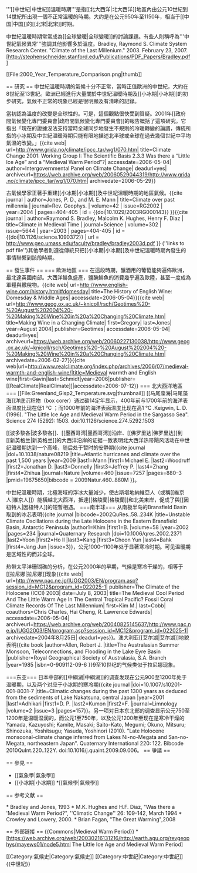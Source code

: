 '''[[中世紀|中世紀]]溫暖時期'''是指[[北大西洋|北大西洋]]地區內由公元10世紀到14世紀所出現一個不正常溫暖的時期。大约是在公元950年至1150年，相当于[[中国|中国]]的[[北宋|北宋]]时期。

中世紀溫暖時期常常成為[[全球變暖|全球變暖]]的討論課題。有些人則稱呼為'''中世紀氣候異常'''強調其他影響多於溫度。<ref>Bradley, Raymond S. Climate System Research Center. "Climate of the Last Millenium." 2003. February 23, 2007. [http://stephenschneider.stanford.edu/Publications/PDF_Papers/Bradley.pdf]</ref>

[[File:2000_Year_Temperature_Comparison.png|thumb]]

== 研究 ==
中世紀溫暖時期的氣候十分不正常，當時正值歐洲的中世紀，大約在8世紀至13世紀。歐洲已經進行大量關於中世紀溫暖時期及[[小冰期|小冰期]]的初步研究，氣候不正常的現象已經是很明顯及有清晰的記錄。

當初認為溫度的改變是全球性的。可是，這個觀點很快受到質疑。2001年[[政府間氣候變化專門委員會|政府間氣候變化專門委員會]]的報告概括了這項研究。它指出「現在的證據沒法支持當時全球同步地發生不規則的冷暖轉變的論調，傳統所指的小冰期及中世紀溫暖時期只能有限地描述北半球或全球在過去幾個世紀中平均氣溫的改變。」<ref>{{cite web| url=http://www.grida.no/climate/ipcc_tar/wg1/070.htm| title=Climate Change 2001: Working Group I: The Scientific Basis 2.3.3 Was there a “Little Ice Age” and a “Medieval Warm Period”?| accessdate=2006-05-04| author=Intergovernmental Panel on Climate Change| deadurl=yes| archiveurl=https://web.archive.org/web/20060529044319/http://www.grida.no/climate/ipcc_tar/wg1/070.htm| archivedate=2006-05-29}}</ref>

古氣候學家正著手重建[[小冰期|小冰期]]及中世紀溫暖時期的地區氣候。<ref>{{cite journal | author=Jones, P. D., and M. E. Mann | title=Climate over past millennia | journal=Rev. Geophys. | volume=42 | issue=RG2002 | year=2004 | pages=404-405 | id = {{doi|10.1029/2003RG000143}} }}</ref><ref name="Bradley2003d">{{cite journal | author=Raymond S. Bradley, Malcolm K. Hughes, Henry F. Diaz | title=Climate in Medieval Time | journal=Science | volume=302 | issue=5644 | year=2003 | pages=404-405 | id = {{doi|10.1126/science.1090372}} | url = http://www.geo.umass.edu/faculty/bradley/bradley2003d.pdf }} (''links to pdf file'')</ref>其他學者則遵從傳統只把[[小冰期|小冰期]]及中世紀溫暖時期內發生的事情聯繫到該段時期。

== 發生事件 ==
=== 歐洲地區 ===
在這段時期，釀酒用的葡萄能夠遍佈歐洲，最北達英國南部。大西洋鯡魚盛產，鹽醃鯡魚的消費幾乎遍及歐陸，甚至一度成為軍糧與繳稅物。<ref>{{cite web| url=http://www.english-wine.com/history.html#domesday| title=The History of English Wine: Domesday & Middle Ages| accessdate=2006-05-04}}</ref><ref>{{cite web| url=http://www.geog.ox.ac.uk/~knicoll/rsch/Geotimes%20-%20August%202004%20-%20Making%20Wine%20in%20a%20Changing%20Climate.htm| title=Making Wine in a Changing Climate| first=Gregory| last=Jones| year=August 2004| publisher=Geotimes| accessdate=2006-05-04| deadurl=yes| archiveurl=https://web.archive.org/web/20060227130038/http://www.geog.ox.ac.uk/~knicoll/rsch/Geotimes%20-%20August%202004%20-%20Making%20Wine%20in%20a%20Changing%20Climate.htm| archivedate=2006-02-27}}</ref><ref>{{cite web|url=http://www.realclimate.org/index.php/archives/2006/07/medieval-warmth-and-english-wine/|title=Medieval warmth and English wine|first=Gavin|last=Schmidt|year=2006|publisher=[[RealClimate|RealClimate]]|accessdate=2006-07-12}}</ref> 
=== 北大西洋地區 ===
[[File:Greenland_Gisp2_Temperature.svg|thumbnail]]
[[马尾藻海|马尾藻海]]洋底沉积物（box corer）通过碳14定年显示，400年前与1700年前的海洋表面温度比现在低1 °C ；而1000年前的海洋表面温度比现在高1 °C .<ref name="keigwin(1996)">Keigwin, L. D. (1996). "The Little Ice Age and Medieval Warm Period in the Sargasso Sea". Science 274 (5292): 1503. doi:10.1126/science.274.5292.1503</ref>

[[波多黎各|波多黎各]]、[[墨西哥湾|墨西哥湾]]沿岸、[[佛罗里达|佛罗里达]]到[[新英格兰|新英格兰]]的大西洋沿岸的证据一致表明北大西洋热带飓风活动在中世纪温暖期达到一个高峰，随后处于暂时的安静期<ref name="Mann et al. 2009">{{cite journal |doi=10.1038/nature08219 |title=Atlantic hurricanes and climate over the past 1,500 years |year=2009 |last1=Mann |first1=Michael E. |last2=Woodruff |first2=Jonathan D. |last3=Donnelly |first3=Jeffrey P. |last4=Zhang |first4=Zhihua |journal=Nature |volume=460 |issue=7257 |pages=880–3 |pmid=19675650|bibcode = 2009Natur.460..880M }}</ref>。

中世紀溫暖時期，北極海域的浮冰大量減少，使古斯堪地納維亞人（或稱[[維京人|維京人]]）能橫越北大西洋，抵達[[格陵蘭|格陵蘭]]和北美東岸，促成了與[[因紐特人|因紐特人]]的短暫相遇。
===南半球===
从南极半岛的Bransfield Basin取到的冰芯表明<ref>{{cite journal |bibcode=2002QuRes..58..234K |title=Unstable Climate Oscillations during the Late Holocene in the Eastern Bransfield Basin, Antarctic Peninsula |author1=Khim |first1=B. |volume=58 |year=2002 |pages=234 |journal=Quaternary Research |doi=10.1006/qres.2002.2371 |last2=Yoon |first2=Ho Il |last3=Kang |first3=Cheon Yun |last4=Bahk |first4=Jang Jun |issue=3}}</ref>，公元1000–1100年处于显著寒冷时期。可见温暖期是区域性的而非全球。

热带太平洋珊瑚礁的分析，在公元2000年的早期，气候是寒冷干燥的，相等于[[拉尼娜|拉尼娜]]现象<ref>{{cite web| url=http://www.pac.ne.jp/IUGG2003/EN/program.asp?session_id=MC12&program_id=022025-1| publisher=The Climate of the Holocene (ICCI) 2003| date=July 8, 2003| title=The Medieval Cool Period And The Little Warm Age In The Central Tropical Pacific? Fossil Coral Climate Records Of The Last Millennium| first=Kim M.| last=Cobb| coauthors=Chris Charles, Hai Cheng, R. Lawrence Edwards| accessdate=2006-05-04| archiveurl=https://web.archive.org/web/20040825145637/http://www.pac.ne.jp/IUGG2003/EN/program.asp?session_id=MC12&program_id=022025-1| archivedate=2004年8月25日| deadurl=yes}}</ref>。澳大利亚[[艾尔湖|艾尔湖]]地貌表明<ref>{{cite book |author=Allen, Robert J. |title=The Australasian Summer Monsoon, Teleconnections, and Flooding in the Lake Eyre Basin |publisher=Royal Geographical Society of Australasia, S.A. Branch |year=1985 |isbn=0-909112-09-6 }}</ref>9至10世纪的气候类似于拉尼娜现象。

===东亚=== 
日本中部的[[中綱湖|中綱湖]]的调查发现在公元900至1200年处于温暖期，以及两个对应于小冰期的寒冷期<ref>{{cite journal |doi=10.1007/s10201-001-8031-7 |title=Climatic changes during the past 1300 years as deduced from the sediments of Lake Nakatsuna, central Japan |year=2001 |last1=Adhikari |first1=D. P. |last2=Kumon |first2=F. |journal=Limnology |volume=2 |issue=3 |pages=157}}</ref>。另一项对日本东北部的调查显示公元750至1200年是温暖湿润的，而公元1至750年，以及公元1200年至现在是寒冷干燥的<ref name="Yamada2010" >Yamada, Kazuyoshi; Kamite, Masaki; Saito-Kato, Megumi; Okuno, Mitsuru; Shinozuka, Yoshitsugu; Yasuda, Yoshinori (2010). "Late Holocene monsoonal-climate change inferred from Lakes Ni-no-Megata and San-no-Megata, northeastern Japan". Quaternary International 220: 122. Bibcode 2010QuInt.220..122Y. doi:10.1016/j.quaint.2009.09.006</ref>。
== 爭議 ==

== 參見 ==
* [[氣象學|氣象學]]
* [[小冰期|小冰期]]
*[[氣候學|氣候學]]

== 参考文献 ==
<div class="references-small">
<references />
</div>
* Bradley and Jones, 1993
* M.K. Hughes and H.F. Diaz, "Was there a 'Medieval Warm Period?", ''Climatic Change'' 26: 109-142, March 1994
* Crowley and Lowery, 2000.</div>
* Brian Fagan, "The Great Warming",2008

== 外部链接 ==
{{Commons|Medieval Warm Period}}
*[https://web.archive.org/web/20030216131216/http://earth.agu.org/revgeophys/mayews01/node5.html The Little Ice Age and Medieval Warm Period]

[[Category:氣候史|Category:氣候史]]
[[Category:中世纪|Category:中世纪]]
{{中世紀}}